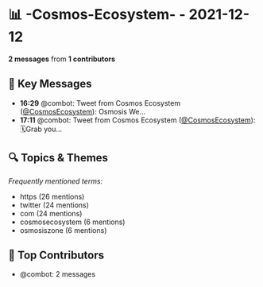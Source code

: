 # 📊 -Cosmos-Ecosystem- - 2021-12-12
**2 messages** from **1 contributors**

## 💬 Key Messages
- **16:29** @combot: Tweet from Cosmos Ecosystem ([@CosmosEcosystem](https://twitter.com/CosmosEcosystem)):
Osmosis We...
- **17:11** @combot: Tweet from Cosmos Ecosystem ([@CosmosEcosystem](https://twitter.com/CosmosEcosystem)):
🗓️Grab you...

## 🔍 Topics & Themes
*Frequently mentioned terms:*
- https (26 mentions)
- twitter (24 mentions)
- com (24 mentions)
- cosmosecosystem (6 mentions)
- osmosiszone (6 mentions)

## 👥 Top Contributors
- @combot: 2 messages